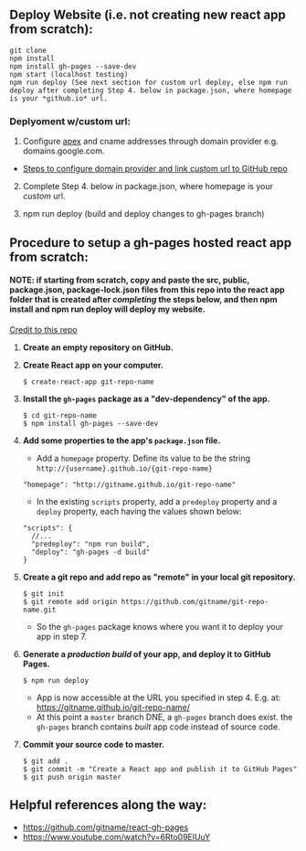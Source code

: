 ## Deploy Website (i.e. not creating new react app from scratch):
```
git clone
npm install
npm install gh-pages --save-dev
npm start (localhost testing)
npm run deploy (See next section for custom url deploy, else npm run deploy after completing Step 4. below in package.json, where homepage is your *github.io* url.
```
### Deplyoment w/custom url:

1. Configure [apex](https://docs.github.com/en/pages/configuring-a-custom-domain-for-your-github-pages-site/about-custom-domains-and-github-pages#using-an-apex-domain-for-your-github-pages-site) and cname addresses through domain provider e.g. domains.google.com.
- [Steps to configure domain provider and link custom url to GitHub repo](https://docs.github.com/en/pages/configuring-a-custom-domain-for-your-github-pages-site/managing-a-custom-domain-for-your-github-pages-site#configuring-a-subdomain)

2. Complete Step 4. below in package.json, where homepage is your *custom* url.

3. npm run deploy (build and deploy changes to gh-pages branch)


## Procedure to setup a gh-pages hosted react app from scratch:
#### NOTE: if starting from scratch, copy and paste the src, public, package.json, package-lock.json files from this repo into the react app folder that is created after *completing* the steps below, and then npm install and npm run deploy will deploy my website.

[Credit to this repo](https://github.com/gitname/react-gh-pages/blob/master/README.md)

1. **Create an empty repository on GitHub.**
2. **Create React app on your computer.**
    ```
    $ create-react-app git-repo-name
    ```
3. **Install the `gh-pages` package as a "dev-dependency" of the app.**
    ```
    $ cd git-repo-name
    $ npm install gh-pages --save-dev
    ```
4. **Add some properties to the app's `package.json` file.**

    * Add a `homepage` property. Define its value to be the string `http://{username}.github.io/{git-repo-name}`
    ```
    "homepage": "http://gitname.github.io/git-repo-name"
    ```
    * In the existing `scripts` property, add a `predeploy` property and a `deploy` property, each having the values shown below:
    ```
    "scripts": {
      //...
      "predeploy": "npm run build",
      "deploy": "gh-pages -d build"
    }
    ```
5. **Create a git repo and add repo as "remote" in your local git repository.**
    ```
    $ git init
    $ git remote add origin https://github.com/gitname/git-repo-name.git
    ```
    * So the `gh-pages` package knows where you want it to deploy your app in step 7.
6. **Generate a *production build* of your app, and deploy it to GitHub Pages.**
    ```
    $ npm run deploy
    ```
    * App is now accessible at the URL you specified in step 4. E.g. at: https://gitname.github.io/git-repo-name/
    * At this point a `master` branch DNE, a `gh-pages` branch does exist. the `gh-pages` branch contains *built* app code instead of source code.
7. **Commit your source code to master.**
    ```
    $ git add .
    $ git commit -m "Create a React app and publish it to GitHub Pages"
    $ git push origin master
    ```
    
 ## Helpful references along the way:
 - https://github.com/gitname/react-gh-pages
 - https://www.youtube.com/watch?v=6Rto09ElUuY
